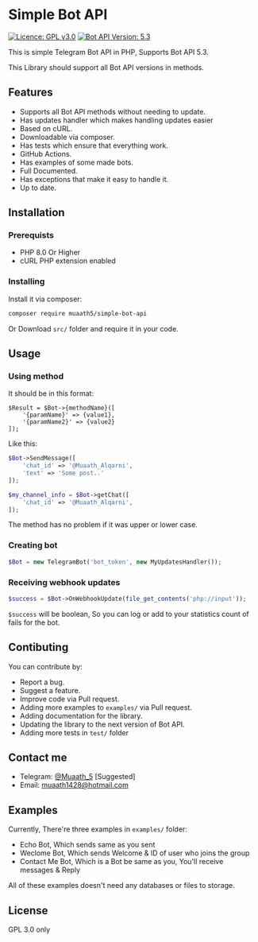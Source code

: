 # Simple Bot API
[![Licence: GPL v3.0](https://img.shields.io/badge/Licence-GPL%20v3.0-green)](LICENCE)
[![Bot API Version: 5.3](https://img.shields.io/badge/Bot%20API%20Version-5.3-dodgerblue)](https://core.telegram.org/bots/api#april-26-2021)


This is simple Telegram Bot API in PHP, Supports Bot API 5.3.

This Library should support all Bot API versions in methods.

## Features
- Supports all Bot API methods without needing to update.
- Has updates handler which makes handling updates easier
- Based on cURL.
- Downloadable via composer.
- Has tests which ensure that everything work.
- GitHub Actions.
- Has examples of some made bots.
- Full Documented.
- Has exceptions that make it easy to handle it.
- Up to date.

## Installation

### Prerequists
- PHP 8.0 Or Higher
- cURL PHP extension enabled

### Installing
Install it via composer:
```sh
composer require muaath5/simple-bot-api
```
Or Download `src/` folder and require it in your code.

## Usage

### Using method
It should be in this format:
```
$Result = $Bot->{methodName}([
    '{paramName}' => {value1},
    '{paramName2}' => {value2}
]);
```

Like this:
```php
$Bot->SendMessage([
    'chat_id' => '@Muaath_Alqarni',
    'text' => 'Some post..'
]);

$my_channel_info = $Bot->getChat([
    'chat_id' => '@Muaath_Alqarni',
]);
```

The method has no problem if it was upper or lower case.

### Creating bot
```php
$Bot = new TelegramBot('bot_token', new MyUpdatesHandler());
```

### Receiving webhook updates
```php
$success = $Bot->OnWebhookUpdate(file_get_contents('php://input'));
```
`$success` will be boolean, So you can log or add to your statistics count of fails for the bot.


## Contibuting
You can contribute by:
- Report a bug.
- Suggest a feature.
- Improve code via Pull request.
- Adding more examples to `examples/` via Pull request.
- Adding documentation for the library.
- Updating the library to the next version of Bot API.
- Adding more tests in `test/` folder

## Contact me
- Telegram: [@Muaath_5](https://t.me/Muaath_5) [Suggested]
- Email: muaath1428@hotmail.com

## Examples
Currently, There're three examples in `examples/` folder:
- Echo Bot, Which sends same as you sent
- Weclome Bot, Which sends Welcome & ID of user who joins the group
- Contact Me Bot, Which is a Bot be same as you, You'll receive messages & Reply

All of these examples doesn't need any databases or files to storage.

## License
GPL 3.0 only